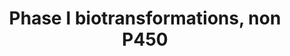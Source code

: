 ---
annotations:
- type: Pathway Ontology
  value: cytochrome P450-independent phase I biotransformation pathway
authors:
- Rollie
- Thomas
- Evelo
- MaintBot
- Khanspers
- Egonw
- Zari
- Mkutmon
- Marvin M2
description: This pathway lists several phase 1 biotransformations and their related
  enzymes.   Proteins on this pathway have targeted assays available via the [https://assays.cancer.gov/available_assays?wp_id=WP136
  CPTAC Assay Portal]
last-edited: 2021-05-27
organisms:
- Homo sapiens
redirect_from:
- /index.php/Pathway:WP136
- /instance/WP136
schema-jsonld:
- '@context': https://schema.org/
  '@id': https://wikipathways.github.io/pathways/WP136.html
  '@type': Dataset
  creator:
    '@type': Organization
    name: WikiPathways
  description: This pathway lists several phase 1 biotransformations and their related
    enzymes.   Proteins on this pathway have targeted assays available via the [https://assays.cancer.gov/available_assays?wp_id=WP136
    CPTAC Assay Portal]
  keywords:
  - PON2
  - LIPA
  - amides
  - Phosphoric acid esters
  - ESD
  - thio esters
  - carboxylic acid esters
  - CES1
  - CES2
  - PON1
  - PON3
  - CES7
  license: CC0
  name: Phase I biotransformations, non P450
seo: CreativeWork
title: Phase I biotransformations, non P450
wpid: WP136
---